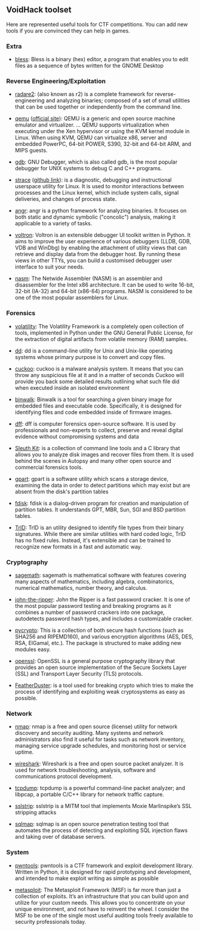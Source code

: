 ## VoidHack toolset
Here are represented useful tools for CTF competitions. You can add new tools if you are convinced they can help in games.

### Extra
- [bless](http://home.gna.org/bless/): Bless is a binary (hex) editor, a program that enables you to edit files as a sequence of bytes written for the GNOME Desktop


### Reverse Engineering/Exploitation
- [radare2](https://github.com/radare/radare2): (also known as r2) is a complete framework for reverse-engineering and analyzing binaries; composed of a set of small utilities that can be used together or independently from the command line.

- [qemu](https://github.com/qemu/qemu) ([official site](http://www.qemu-project.org/)): QEMU is a generic and open source machine emulator and virtualizer. ... QEMU supports virtualization when executing under the Xen hypervisor or using the KVM kernel module in Linux. When using KVM, QEMU can virtualize x86, server and embedded PowerPC, 64-bit POWER, S390, 32-bit and 64-bit ARM, and MIPS guests.

- [gdb](https://www.sourceware.org/gdb/): GNU Debugger, which is also called gdb, is the most popular debugger for UNIX systems to debug C and C++ programs.

- [strace](http://man7.org/linux/man-pages/man1/strace.1.html) ([github link](https://github.com/strace/strace)): is a diagnostic, debugging and instructional userspace utility for Linux. It is used to monitor interactions between processes and the Linux kernel, which include system calls, signal deliveries, and changes of process state.

- [angr](http://angr.io/): angr is a python framework for analyzing binaries. It focuses on both static and dynamic symbolic ("concolic") analysis, making it applicable to a variety of tasks.

- [voltron](https://github.com/snare/voltron): Voltron is an extensible debugger UI toolkit written in Python. It aims to improve the user experience of various debuggers (LLDB, GDB, VDB and WinDbg) by enabling the attachment of utility views that can retrieve and display data from the debugger host. By running these views in other TTYs, you can build a customised debugger user interface to suit your needs.

- [nasm](http://www.nasm.us/): The Netwide Assembler (NASM) is an assembler and disassembler for the Intel x86 architecture. It can be used to write 16-bit, 32-bit (IA-32) and 64-bit (x86-64) programs. NASM is considered to be one of the most popular assemblers for Linux.


### Forensics
- [volatility](https://github.com/volatilityfoundation/volatility): The Volatility Framework is a completely open collection of tools, implemented in Python under the GNU General Public License, for the extraction of digital artifacts from volatile memory (RAM) samples.

- [dd](https://en.wikipedia.org/wiki/Dd_(Unix_software)): dd is a command-line utility for Unix and Unix-like operating systems whose primary purpose is to convert and copy files.

- [cuckoo](https://github.com/cuckoosandbox/cuckoo): cuckoo is a malware analysis system. It means that you can throw any suspicious file at it and in a matter of seconds Cuckoo will provide you back some detailed results outlining what such file did when executed inside an isolated environment

- [binwalk](https://github.com/devttys0/binwalk): Binwalk is a tool for searching a given binary image for embedded files and executable code. Specifically, it is designed for identifying files and code embedded inside of firmware images.

- [dff](https://github.com/arxsys/dff): dff is computer forensics open-source software. It is used by professionals and non-experts to collect, preserve and reveal digital evidence without compromising systems and data

- [Sleuth Kit](https://www.sleuthkit.org/): is a collection of command line tools and a C library that allows you to analyze disk images and recover files from them. It is used behind the scenes in Autopsy and many other open source and commercial forensics tools.

- [gpart](https://github.com/baruch/gpart): gpart is a software utility which scans a storage device, examining the data in order to detect partitions which may exist but are absent from the disk's partition tables

- [fdisk](https://www.gnu.org/software/fdisk/): fdisk is a dialog-driven program for creation and manipulation of partition tables. It understands GPT, MBR, Sun, SGI and BSD partition tables.

- [TrID](http://mark0.net/soft-trid-e.html): TrID is an utility designed to identify file types from their binary signatures. While there are similar utilities with hard coded logic, TrID has no fixed rules. Instead, it's extensible and can be trained to recognize new formats in a fast and automatic way.


### Cryptography
- [sagemath](https://github.com/sagemath/sage): sagemath is mathematical software with features covering many aspects of mathematics, including algebra, combinatorics, numerical mathematics, number theory, and calculus.

- [john-the-ripper](https://github.com/magnumripper/JohnTheRipper/): John the Ripper is a fast password cracker. It is one of the most popular password testing and breaking programs as it combines a number of password crackers into one package, autodetects password hash types, and includes a customizable cracker.

- [pycrypto](https://pypi.python.org/pypi/pycrypto): This is a collection of both secure hash functions (such as SHA256 and RIPEMD160), and various encryption algorithms (AES, DES, RSA, ElGamal, etc.). The package is structured to make adding new modules easy.

- [openssl](https://www.openssl.org/): OpenSSL is a general purpose cryptography library that provides an open source implementation of the Secure Sockets Layer (SSL) and Transport Layer Security (TLS) protocols.

- [FeatherDuster](https://github.com/nccgroup/featherduster): is a tool used for breaking crypto which tries to make the process of identifying and exploiting weak cryptosystems as easy as possible.


### Network
- [nmap](https://nmap.org/): nmap is a free and open source (license) utility for network discovery and security auditing. Many systems and network administrators also find it useful for tasks such as network inventory, managing service upgrade schedules, and monitoring host or service uptime.

- [wireshark](https://www.wireshark.org/): Wireshark is a free and open source packet analyzer. It is used for network troubleshooting, analysis, software and communications protocol development.

- [tcpdump](http://www.tcpdump.org/): tcpdump is a powerful command-line packet analyzer; and libpcap, a portable C/C++ library for network traffic capture.

- [sslstrip](https://github.com/moxie0/sslstrip/): sslstrip is a MITM tool that implements Moxie Marlinspike’s SSL stripping attacks

- [sqlmap](https://github.com/sqlmapproject/sqlmap): sqlmap is an open source penetration testing tool that automates the process of detecting and exploiting SQL injection flaws and taking over of database servers.


### System
- [pwntools](https://github.com/Gallopsled/pwntools/): pwntools is a CTF framework and exploit development library. Written in Python, it is designed for rapid prototyping and development, and intended to make exploit writing as simple as possible

- [metasploit](https://github.com/rapid7/metasploit-framework): The Metasploit Framework (MSF) is far more than just a collection of exploits. It’s an infrastructure that you can build upon and utilize for your custom needs. This allows you to concentrate on your unique environment, and not have to reinvent the wheel. I consider the MSF to be one of the single most useful auditing tools freely available to security professionals today.
